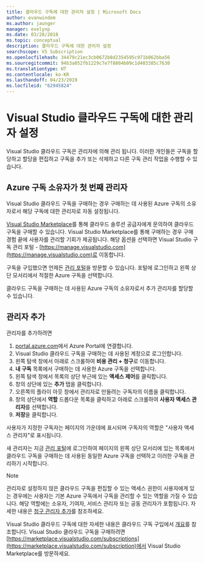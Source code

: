 ```yaml
---
title: 클라우드 구독에 대한 관리자 설정 | Microsoft Docs
author: evanwindom
ms.author: jaunger
manager: evelynp
ms.date: 03/28/2018
ms.topic: conceptual
description: 클라우드 구독에 대한 관리자 설정
searchscope: VS Subscription
ms.openlocfilehash: 34479c21ec3cb0672b8d2354595c971b062bba56
ms.sourcegitcommit: 94b3a052fb1229c7e7f8804b09c1d403385c7630
ms.translationtype: HT
ms.contentlocale: ko-KR
ms.lasthandoff: 04/23/2019
ms.locfileid: "62945824"
---
```

# <a name="set-up-administrators-for-visual-studio-cloud-subscriptions"></a>Visual Studio 클라우드 구독에 대한 관리자 설정

Visual Studio 클라우드 구독은 관리자에 의해 관리 됩니다. 이러한 개인들은 구독을 할당하고 할당을 편집하고 구독을 추가 또는 삭제하고 다른 구독 관리 작업을 수행할 수 있습니다.

## <a name="the-azure-subscription-owner-is-the-first-administrator"></a>Azure 구독 소유자가 첫 번째 관리자

Visual Studio 클라우드 구독을 구매하는 경우 구매하는 데 사용된 Azure 구독의 소유자로서 해당 구독에 대한 관리자로 자동 설정됩니다.

[Visual Studio Marketplace](https://marketplace.visualstudio.com/subscriptions)를 통해 클라우드 솔루션 공급자에게 문의하여 클라우드 구독을 구매할 수 있습니다. Visual Studio Marketplace를 통해 구매하는 경우 구매 경험 끝에 사용자를 관리할 기회가 제공됩니다. 해당 옵션을 선택하면 Visual Studio 구독 관리 포털 - [https://manage.visualstudio.com](https://manage.visualstudio.com)로 이동합니다.

구독을 구입했으면 언제든 [관리 포털](https://manage.visualstudio.com)을 방문할 수 있습니다. 포털에 로그인하고 왼쪽 상단 모서리에서 적절한 Azure 구독을 선택합니다.

클라우드 구독을 구매하는 데 사용된 Azure 구독의 소유자로서 추가 관리자를 할당할 수 있습니다.

## <a name="add-administrators"></a>관리자 추가

관리자를 추가하려면

1. [portal.azure.com](https://portal.azure.com)에서 Azure Portal에 연결합니다.
2. Visual Studio 클라우드 구독을 구매하는 데 사용된 계정으로 로그인합니다.
3. 왼쪽 탐색 창에서 아래로 스크롤하여 **비용 관리 + 청구**로 이동합니다.
4. **내 구독** 목록에서 구매하는 데 사용한 Azure 구독을 선택합니다.
5. 왼쪽 탐색 창에서 목록의 상단 부근에 있는 **액세스 제어**를 클릭합니다.
6. 창의 상단에 있는 **추가** 탭을 클릭합니다.
7. 오른쪽의 플라이 아웃 창에서 관리자로 만들려는 구독자의 이름을 클릭합니다.
8. 창의 상단에서 **역할** 드롭다운 목록을 클릭하고 아래로 스크롤하여 **사용자 액세스 관리자**를 선택합니다.
9. **저장**을 클릭합니다.

사용자가 지정한 구독자는 페이지의 가운데에 표시되며 구독자의 역할은 "사용자 액세스 관리자"로 표시됩니다.

새 관리자는 지금 [관리 포털](https://manage.visualstudio.com)에 로그인하여 페이지의 왼쪽 상단 모서리에 있는 목록에서 클라우드 구독을 구매하는 데 사용된 동일한 Azure 구독을 선택하고 이러한 구독을 관리하기 시작합니다.

> [!NOTE]
> 관리자로 설정하지 않은 클라우드 구독을 편집할 수 있는 액세스 권한이 사용자에게 있는 경우에는 사용자는 기본 Azure 구독에서 구독을 관리할 수 있는 역할을 가질 수 있습니다. 해당 역할에는 소유자, 기여자, 서비스 관리자 또는 공동 관리자가 포함됩니다. 자세한 내용은 [청구 관리자 추가](/azure/devops/organizations/billing/add-backup-billing-managers?view=vsts)를 참조하세요.

Visual Studio 클라우드 구독에 대한 자세한 내용은 클라우드 구독 구입에서 [개요](vscloud-overview.md)를 참조합니다. Visual Studio 클라우드 구독을 구매하려면 [https://marketplace.visualstudio.com/subscriptions](https://marketplace.visualstudio.com/subscription)에서 Visual Studio Marketplace를 방문하세요.